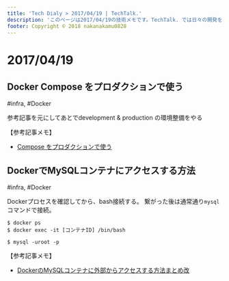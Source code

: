 ```yaml
---
title: 'Tech Dialy > 2017/04/19 | TechTalk.'
description: 'このページは2017/04/19の技術メモです。TechTalk. では日々の開発を個人メモとして残しています。将来に向けて技術ノウハウを蓄積することを目的とします。'
footer: Copyright © 2018 nakanakamu0828
---
```

# 2017/04/19
## Docker Compose をプロダクションで使う
#infra, #Docker

参考記事を元にしてあとでdevelopment & production の環境整備をやる

【参考記事メモ】  
* [Compose をプロダクションで使う](http://docs.docker.jp/compose/production.html)


## DockerでMySQLコンテナにアクセスする方法
#infra, #Docker

Dockerプロセスを確認してから、bash接続する。
繋がった後は通常通り`mysql`コマンドで接続。

```
$ docker ps
$ docker exec -it [コンテナID] /bin/bash

$ mysql -uroot -p
```

【参考記事メモ】  
* [DockerのMySQLコンテナに外部からアクセスする方法まとめ改](https://qiita.com/saken649/items/00e752d89f2a6c5a82f6)

